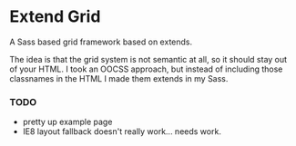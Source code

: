 Extend Grid
==========

A Sass based grid framework based on extends.

The idea is that the grid system is not semantic at all, so it should stay out of your HTML. I took an OOCSS approach, but instead of including those classnames in the HTML I made them extends in my Sass.

### TODO

* pretty up example page
* IE8 layout fallback doesn't really work... needs work.